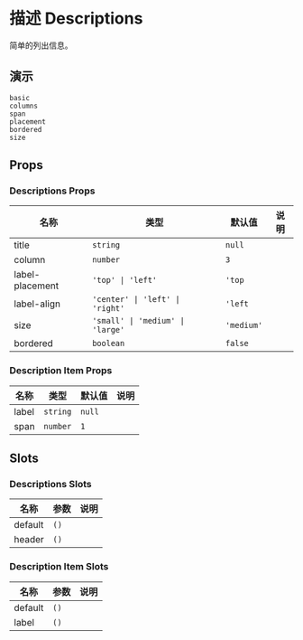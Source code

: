 # 描述 Descriptions
<!--single-column-->
简单的列出信息。

## 演示
```demo
basic
columns
span
placement
bordered
size
```

## Props
### Descriptions Props
|名称|类型|默认值|说明|
|-|-|-|-|
|title|`string`|`null`||
|column|`number`|`3`||
|label-placement|`'top' \| 'left'`|`'top`||
|label-align|`'center' \| 'left' \| 'right'`|`'left`||
|size|`'small' \| 'medium' \| 'large'`|`'medium'`||
|bordered|`boolean`|`false`||

### Description Item Props
|名称|类型|默认值|说明|
|-|-|-|-|
|label|`string`|`null`||
|span|`number`|`1`||

## Slots
### Descriptions Slots
|名称|参数|说明|
|-|-|-|
|default|`()`||
|header|`()`||

### Description Item Slots
|名称|参数|说明|
|-|-|-|
|default|`()`||
|label|`()`||
